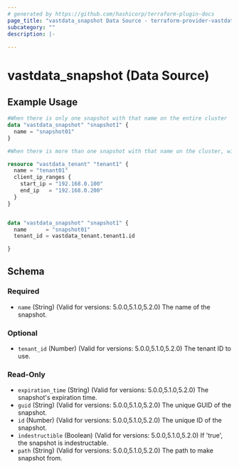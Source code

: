 ```yaml
---
# generated by https://github.com/hashicorp/terraform-plugin-docs
page_title: "vastdata_snapshot Data Source - terraform-provider-vastdata"
subcategory: ""
description: |-
  
---
```


# vastdata_snapshot (Data Source)



## Example Usage

```terraform
#When there is only one snapshot with that name on the entire cluster
data "vastdata_snapshot" "snapshot1" {
  name = "snapshot01"
}

#When there is more than one snapshot with that name on the cluster, with different tenant ID

resource "vastdata_tenant" "tenant1" {
  name = "tenant01"
  client_ip_ranges {
    start_ip = "192.168.0.100"
    end_ip   = "192.168.0.200"
  }
}


data "vastdata_snapshot" "snapshot1" {
  name      = "snapshot01"
  tenant_id = vastdata_tenant.tenant1.id

}
```

<!-- schema generated by tfplugindocs -->
## Schema

### Required

- `name` (String) (Valid for versions: 5.0.0,5.1.0,5.2.0) The name of the snapshot.

### Optional

- `tenant_id` (Number) (Valid for versions: 5.0.0,5.1.0,5.2.0) The tenant ID to use.

### Read-Only

- `expiration_time` (String) (Valid for versions: 5.0.0,5.1.0,5.2.0) The snapshot's expiration time.
- `guid` (String) (Valid for versions: 5.0.0,5.1.0,5.2.0) The unique GUID of the snapshot.
- `id` (Number) (Valid for versions: 5.0.0,5.1.0,5.2.0) The unique ID of the snapshot.
- `indestructible` (Boolean) (Valid for versions: 5.0.0,5.1.0,5.2.0) If 'true', the snapshot is indestructable.
- `path` (String) (Valid for versions: 5.0.0,5.1.0,5.2.0) The path to make snapshot from.
